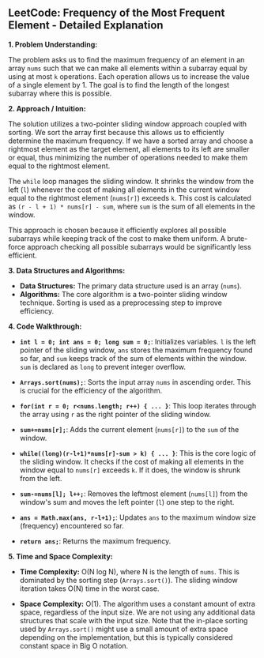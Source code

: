 ## LeetCode: Frequency of the Most Frequent Element - Detailed Explanation

**1. Problem Understanding:**

The problem asks us to find the maximum frequency of an element in an array `nums` such that we can make all elements within a subarray equal by using at most `k` operations.  Each operation allows us to increase the value of a single element by 1.  The goal is to find the length of the longest subarray where this is possible.

**2. Approach / Intuition:**

The solution utilizes a two-pointer sliding window approach coupled with sorting.  We sort the array first because this allows us to efficiently determine the maximum frequency.  If we have a sorted array and choose a rightmost element as the target element, all elements to its left are smaller or equal, thus minimizing the number of operations needed to make them equal to the rightmost element.

The `while` loop manages the sliding window. It shrinks the window from the left (`l`) whenever the cost of making all elements in the current window equal to the rightmost element (`nums[r]`) exceeds `k`.  This cost is calculated as `(r - l + 1) * nums[r] - sum`, where `sum` is the sum of all elements in the window.

This approach is chosen because it efficiently explores all possible subarrays while keeping track of the cost to make them uniform. A brute-force approach checking all possible subarrays would be significantly less efficient.

**3. Data Structures and Algorithms:**

* **Data Structures:**  The primary data structure used is an array (`nums`).
* **Algorithms:** The core algorithm is a two-pointer sliding window technique.  Sorting is used as a preprocessing step to improve efficiency.

**4. Code Walkthrough:**

* **`int l = 0; int ans = 0; long sum = 0;`**:  Initializes variables. `l` is the left pointer of the sliding window, `ans` stores the maximum frequency found so far, and `sum` keeps track of the sum of elements within the window.  `sum` is declared as `long` to prevent integer overflow.

* **`Arrays.sort(nums);`**: Sorts the input array `nums` in ascending order.  This is crucial for the efficiency of the algorithm.

* **`for(int r = 0; r<nums.length; r++) { ... }`**: This loop iterates through the array using `r` as the right pointer of the sliding window.

* **`sum+=nums[r];`**: Adds the current element (`nums[r]`) to the `sum` of the window.

* **`while((long)(r-l+1)*nums[r]-sum > k) { ... }`**: This is the core logic of the sliding window. It checks if the cost of making all elements in the window equal to `nums[r]` exceeds `k`.  If it does, the window is shrunk from the left.

* **`sum-=nums[l]; l++;`**: Removes the leftmost element (`nums[l]`) from the window's sum and moves the left pointer (`l`) one step to the right.

* **`ans = Math.max(ans, r-l+1);`**: Updates `ans` to the maximum window size (frequency) encountered so far.

* **`return ans;`**: Returns the maximum frequency.

**5. Time and Space Complexity:**

* **Time Complexity:** O(N log N), where N is the length of `nums`.  This is dominated by the sorting step (`Arrays.sort()`). The sliding window iteration takes O(N) time in the worst case.

* **Space Complexity:** O(1). The algorithm uses a constant amount of extra space, regardless of the input size.  We are not using any additional data structures that scale with the input size.  Note that the in-place sorting used by `Arrays.sort()` might use a small amount of extra space depending on the implementation, but this is typically considered constant space in Big O notation.
